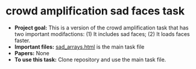 # crowd amplification sad faces task

- **Project goal:** This is a version of the crowd amplification task that has two important modifactions: (1) It includes sad faces; (2) It loads faces faster. 
- **Important files:** [sad_arrays.html](./index.html) is the main task file
- **Papers:** None
- **To use this task:** Clone repository and use the main task file. 



